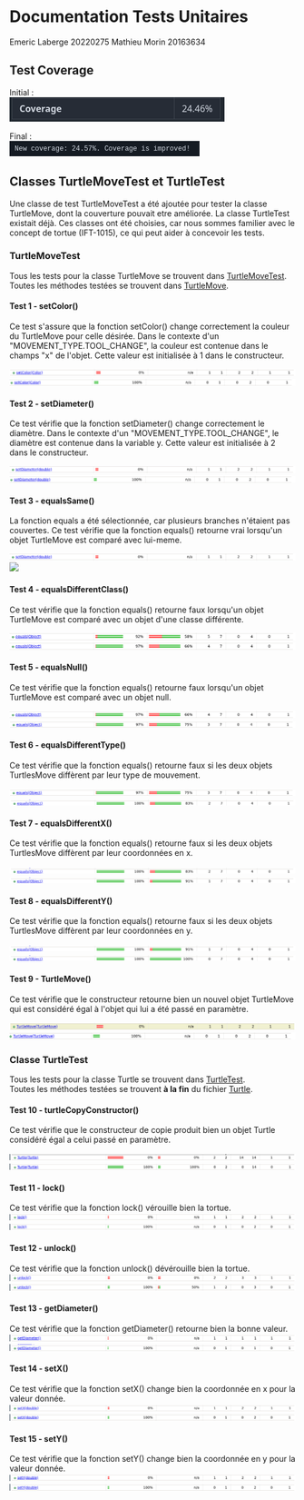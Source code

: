 # Documentation Tests Unitaires

Emeric Laberge 20220275
Mathieu Morin 20163634

## Test Coverage
Initial : <br>
<img src="images/coverage-Before.png">

Final : <br>
<img src="images/coverage-After.png">

## Classes TurtleMoveTest et TurtleTest
Une classe de test TurtleMoveTest a été ajoutée pour tester la classe TurtleMove, dont la couverture pouvait etre améliorée.
La classe TurtleTest existait déjà. Ces classes ont été choisies, car nous sommes familier avec le concept de tortue (IFT-1015),
ce qui peut aider à concevoir les tests.

### TurtleMoveTest
Tous les tests pour la classe TurtleMove se trouvent dans [TurtleMoveTest](../src/test/java/com/marginallyclever/makelangelo/turtle/TurtleMoveTest.java). <br>
Toutes les méthodes testées se trouvent dans [TurtleMove](../src/main/java/com/marginallyclever/makelangelo/turtle/TurtleMove.java).

#### Test 1 - setColor()
Ce test s'assure que la fonction setColor() change correctement la couleur du TurtleMove pour celle désirée. Dans le
contexte d'un "MOVEMENT_TYPE.TOOL_CHANGE", la couleur est contenue dans le champs "x" de l'objet. Cette valeur est
initialisée à 1 dans le constructeur.

<img src="images/setColor-Before.png">
<img src="images/setColor-After.png">

#### Test 2 - setDiameter()
Ce test vérifie que la fonction setDiameter() change correctement le diamètre. Dans le contexte d'un
"MOVEMENT_TYPE.TOOL_CHANGE", le diamètre est contenue dans la variable y. Cette valeur est initialisée à 2 dans le
constructeur.

<img src="images/setDiameter-Before.png">
<img src="images/setDiameter-After.png">

#### Test 3 - equalsSame()
La fonction equals a été sélectionnée, car plusieurs branches n'étaient pas couvertes.
Ce test vérifie que la fonction equals() retourne vrai lorsqu'un objet TurtleMove est comparé avec lui-meme.

<img src="images/setDiameter-Before.png">
<img src="images/setDiameter-1.png">

#### Test 4 - equalsDifferentClass()
Ce test vérifie que la fonction equals() retourne faux lorsqu'un objet TurtleMove est comparé avec un objet d'une classe différente.

<img src="images/equals-1.png">
<img src="images/equals-2.png">

#### Test 5 - equalsNull()
Ce test vérifie que la fonction equals() retourne faux lorsqu'un objet TurtleMove est comparé avec un objet null.

<img src="images/equals-2.png">
<img src="images/equals-3.png">

#### Test 6 - equalsDifferentType()
Ce test vérifie que la fonction equals() retourne faux si les deux objets TurtlesMove diffèrent par leur type de
mouvement.

<img src="images/equals-3.png">
<img src="images/equals-4.png">

#### Test 7 - equalsDifferentX()
Ce test vérifie que la fonction equals() retourne faux si les deux objets TurtlesMove diffèrent par leur coordonnées
en x.

<img src="images/equals-4.png">
<img src="images/equals-5.png">

#### Test 8 - equalsDifferentY()
Ce test vérifie que la fonction equals() retourne faux si les deux objets TurtlesMove diffèrent par leur coordonnées
en y.

<img src="images/equals-5.png">
<img src="images/equals-After.png">

#### Test 9 - TurtleMove()
Ce test vérifie que le constructeur retourne bien un nouvel objet TurtleMove qui est considéré égal à l'objet
qui lui a été passé en paramètre.

<img src="images/TurtleMove-Before.png">
<img src="images/TurtleMove-After.png">

### Classe TurtleTest
Tous les tests pour la classe Turtle se trouvent dans [TurtleTest](../src/test/java/com/marginallyclever/makelangelo/turtle/TurtleTest.java). <br>
Toutes les méthodes testées se trouvent __à la fin__ du fichier [Turtle](src/main/java/com/marginallyclever/makelangelo/turtle/Turtle.java).

#### Test 10 - turtleCopyConstructor()
Ce test vérifie que le constructeur de copie produit bien un objet Turtle considéré égal a celui passé en paramètre.

<img src="images/Turtle-Before.png">
<img src="images/Turtle-After.png">

#### Test 11 - lock()
Ce test vérifie que la fonction lock() vérouille bien la tortue.
<img src="images/lock-Before.png">
<img src="images/lock-After.png">

#### Test 12 - unlock()
Ce test vérifie que la fonction unlock() dévérouille bien la tortue.
<img src="images/unlock-Before.png">
<img src="images/unlock-After.png">

#### Test 13 - getDiameter()
Ce test vérifie que la fonction getDiameter() retourne bien la bonne valeur.
<img src="images/getDiameter2-Before.png">
<img src="images/getDiameter2-After.png">

#### Test 14 - setX()
Ce test vérifie que la fonction setX() change bien la coordonnée en x pour la valeur donnée.
<img src="images/setX-Before.png">
<img src="images/setX-After.png">

#### Test 15 - setY()
Ce test vérifie que la fonction setY() change bien la coordonnée en y pour la valeur donnée.
<img src="images/setY-Before.png">
<img src="images/setY-After.png">
